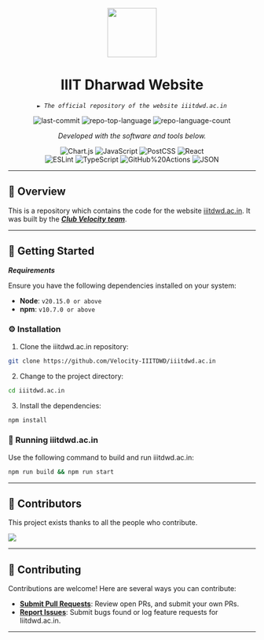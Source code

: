 <p align="center">
  <img src="https://cdn-icons-png.flaticon.com/512/6295/6295417.png" width="100" />
</p>
<p align="center">
    <h1 align="center">IIIT Dharwad Website</h1>
</p>
<p align="center">
    <em><code>► The official repository of the website iiitdwd.ac.in</code></em>
</p>
<p align="center">
	<img src="https://img.shields.io/github/last-commit/Velocity-IIITDWD/iiitdwd.ac.in?style=flat-square&logo=git&logoColor=white&color=0080ff" alt="last-commit">
	<img src="https://img.shields.io/github/languages/top/Velocity-IIITDWD/iiitdwd.ac.in?style=flat-square&color=0080ff" alt="repo-top-language">
	<img src="https://img.shields.io/github/languages/count/Velocity-IIITDWD/iiitdwd.ac.in?style=flat-square&color=0080ff" alt="repo-language-count">
<p>
<p align="center">
		<em>Developed with the software and tools below.</em>
</p>
<p align="center">
	<img src="https://img.shields.io/badge/Chart.js-FF6384.svg?style=flat&logo=chartdotjs&logoColor=white" alt="Chart.js">
	<img src="https://img.shields.io/badge/JavaScript-F7DF1E.svg?style=flat&logo=JavaScript&logoColor=black" alt="JavaScript">
	<img src="https://img.shields.io/badge/PostCSS-DD3A0A.svg?style=flat&logo=PostCSS&logoColor=white" alt="PostCSS">
	<img src="https://img.shields.io/badge/React-61DAFB.svg?style=flat&logo=React&logoColor=black" alt="React">
	<br>
	<img src="https://img.shields.io/badge/ESLint-4B32C3.svg?style=flat&logo=ESLint&logoColor=white" alt="ESLint">
	<img src="https://img.shields.io/badge/TypeScript-3178C6.svg?style=flat&logo=TypeScript&logoColor=white" alt="TypeScript">
	<img src="https://img.shields.io/badge/GitHub%20Actions-2088FF.svg?style=flat&logo=GitHub-Actions&logoColor=white" alt="GitHub%20Actions">
	<img src="https://img.shields.io/badge/JSON-000000.svg?style=flat&logo=JSON&logoColor=white" alt="JSON">
</p>
<hr>

## 📍 Overview

This is a repository which contains the code for the website [iiitdwd.ac.in](https://iiitdwd.ac.in/). It was built by the [**_Club Velocity team_**](https://github.com/Velocity-IIITDWD).

---

## 🚀 Getting Started

**_Requirements_**

Ensure you have the following dependencies installed on your system:

- **Node**: `v20.15.0 or above`
- **npm**: `v10.7.0 or above`

### ⚙️ Installation

1. Clone the iiitdwd.ac.in repository:

```sh
git clone https://github.com/Velocity-IIITDWD/iiitdwd.ac.in
```

2. Change to the project directory:

```sh
cd iiitdwd.ac.in
```

3. Install the dependencies:

```sh
npm install
```

### 🤖 Running iiitdwd.ac.in

Use the following command to build and run iiitdwd.ac.in:

```sh
npm run build && npm run start
```

---

## 👏 Contributors

This project exists thanks to all the people who contribute.

<p align="left">
  <a href="https://github.com/Velocity-IIITDWD/iiitdwd.ac.in/graphs/contributors">
  <img src="https://contrib.rocks/image?repo=Velocity-IIITDWD/iiitdwd.ac.in" />
  </a>
</p>

---

## 🤝 Contributing

Contributions are welcome! Here are several ways you can contribute:

- **[Submit Pull Requests](https://github.com/Velocity-IIITDWD/iiitdwd.ac.in/blob/main/CONTRIBUTING.md)**: Review open PRs, and submit your own PRs.
- **[Report Issues](https://github.com/Velocity-IIITDWD/iiitdwd.ac.in/issues)**: Submit bugs found or log feature requests for Iiitdwd.ac.in.

---
